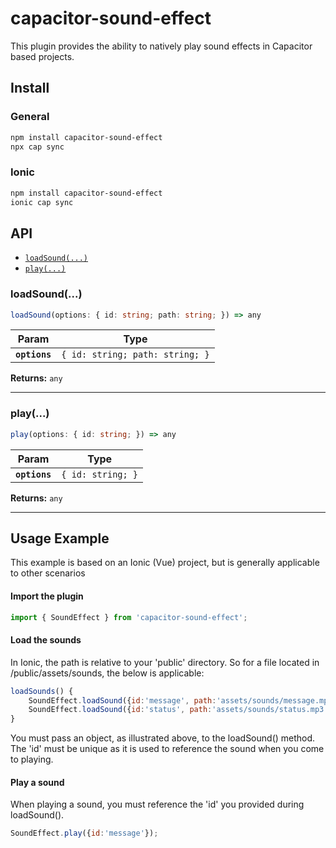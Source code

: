 # capacitor-sound-effect

This plugin provides the ability to natively play sound effects in Capacitor based projects.

## Install

### General
```bash
npm install capacitor-sound-effect
npx cap sync
```

### Ionic
```bash
npm install capacitor-sound-effect
ionic cap sync
```

## API

<docgen-index>

* [`loadSound(...)`](#loadsound)
* [`play(...)`](#play)

</docgen-index>

<docgen-api>
<!--Update the source file JSDoc comments and rerun docgen to update the docs below-->

### loadSound(...)

```typescript
loadSound(options: { id: string; path: string; }) => any
```

| Param         | Type                                       |
| ------------- | ------------------------------------------ |
| **`options`** | <code>{ id: string; path: string; }</code> |

**Returns:** <code>any</code>

--------------------


### play(...)

```typescript
play(options: { id: string; }) => any
```

| Param         | Type                         |
| ------------- | ---------------------------- |
| **`options`** | <code>{ id: string; }</code> |

**Returns:** <code>any</code>

--------------------

</docgen-api>

## Usage Example

This example is based on an Ionic (Vue) project, but is generally applicable to other scenarios

#### Import the plugin

```javascript
import { SoundEffect } from 'capacitor-sound-effect';
```

#### Load the sounds

In Ionic, the path is relative to your 'public' directory. So for a file located in /public/assets/sounds, the below is applicable:

```javascript
loadSounds() {
    SoundEffect.loadSound({id:'message', path:'assets/sounds/message.mp3'});
    SoundEffect.loadSound({id:'status', path:'assets/sounds/status.mp3'});
}
```

You must pass an object, as illustrated above, to the loadSound() method. The 'id' must be unique as it is used to reference the sound when you come to playing.

#### Play a sound

When playing a sound, you must reference the 'id' you provided during loadSound().

```javascript
SoundEffect.play({id:'message'});
```
